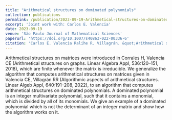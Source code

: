 ```yaml
---
title: "Arithmetical structures on dominated polynomials"
collection: publications
permalink: /publication/2023-09-19-Arithmetical-structures-on-dominated-polynomials
excerpt: 'Joint work with: Carlos E. Valencia'
date: 2023-09-19
venue: 'São Paulo Journal of Mathematical Sciences'
paperurl: 'https://doi.org/10.1007/s40863-022-00336-6'
citation: 'Carlos E. Valencia Ralihe R. Villagrán. &quot;Arithmetical structures on dominated polynomials.&quot; <i>São Paulo Journal of Mathematical Sciences</i>. 17, (2023), pages 430-439.'
---
```


Arithmetical structures on matrices were introduced in Corrales H, Valencia CE (Arithmetical structures on graphs. Linear Algebra Appl, 536:120–151, 2018), which are finite whenever the matrix is irreducible. We generalize the algorithm that computes arithmetical structures on matrices given in Valencia CE, Villagrán RR (Algorithmic aspects of arithmetical structures. Linear Algeb Appl, 640:191–208, 2022), to an algorithm that computes arithmetical structures on dominated polynomials. A dominated polynomial is an integer multivariate polynomial, such that it contains a monomial, which is divided by all of its monomials. We give an example of a dominated polynomial which is not the determinant of an integer matrix and show how the algorithm works on it.
